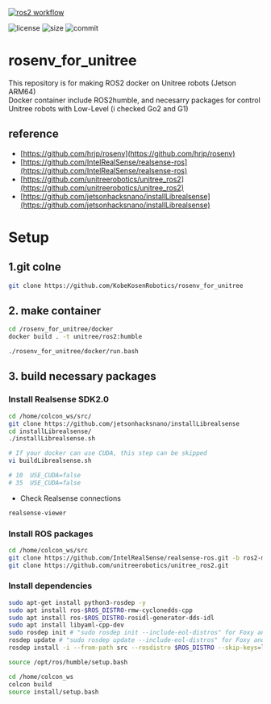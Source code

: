 [![ros2 workflow](https://github.com/hrjp/rosenv/actions/workflows/ros2-humble-image-build.yml/badge.svg)](https://hub.docker.com/repository/docker/hrjp/ros2)

![license](https://img.shields.io/github/license/KobeKosenRobotics/rosenv_for_unitree)
![size](https://img.shields.io/github/repo-size/KobeKosenRobotics/rosenv_for_unitree)
![commit](https://img.shields.io/github/last-commit/KobeKosenRobotics/rosenv_for_unitree/main)

# rosenv_for_unitree
This repository is for making ROS2 docker on Unitree robots (Jetson ARM64)  
Docker container include ROS2humble, and necesarry packages for control Unitree robots with Low-Level (i checked Go2 and G1)
## reference
- [https://github.com/hrjp/rosenv](https://github.com/hrjp/rosenv)
- [https://github.com/IntelRealSense/realsense-ros](https://github.com/IntelRealSense/realsense-ros)
- [https://github.com/unitreerobotics/unitree_ros2](https://github.com/unitreerobotics/unitree_ros2)
- [https://github.com/jetsonhacksnano/installLibrealsense](https://github.com/jetsonhacksnano/installLibrealsense)

# Setup
## 1.git colne 
```bash
git clone https://github.com/KobeKosenRobotics/rosenv_for_unitree
```

## 2. make container
```bash
cd /rosenv_for_unitree/docker
docker build . -t unitree/ros2:humble
```
```bash
./rosenv_for_unitree/docker/run.bash
```

## 3. build necessary packages
### Install Realsense SDK2.0
```bash
cd /home/colcon_ws/src/
git clone https://github.com/jetsonhacksnano/installLibrealsense
cd installLibrealsense/
./installLibrealsense.sh
``` 
```bash
# If your docker can use CUDA, this step can be skipped 
vi buildLibrealsense.sh
```
```bash
# 10  USE_CUDA=false
# 35  USE_CUDA=false
```
- Check Realsense connections
```bash
realsense-viewer
```
### Install ROS packages
```bash
cd /home/colcon_ws/src
git clone https://github.com/IntelRealSense/realsense-ros.git -b ros2-master
git clone https://github.com/unitreerobotics/unitree_ros2.git
```
### Install dependencies
```bash
sudo apt-get install python3-rosdep -y
sudo apt install ros-$ROS_DISTRO-rmw-cyclonedds-cpp
sudo apt install ros-$ROS_DISTRO-rosidl-generator-dds-idl
sudo apt install libyaml-cpp-dev
sudo rosdep init # "sudo rosdep init --include-eol-distros" for Foxy and earlier
rosdep update # "sudo rosdep update --include-eol-distros" for Foxy and earlier
rosdep install -i --from-path src --rosdistro $ROS_DISTRO --skip-keys=librealsense2 -y
```
```bash
source /opt/ros/humble/setup.bash
```
```bash
cd /home/colcon_ws
colcon build
source install/setup.bash
```

